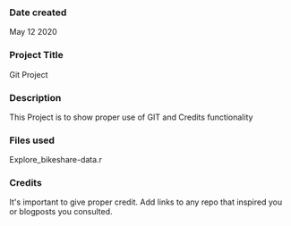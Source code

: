### Date created
May 12 2020

### Project Title
Git Project

### Description
This Project is to show proper use of GIT and Credits
functionality

### Files used
Explore_bikeshare-data.r 

### Credits
It's important to give proper credit. Add links to any repo that inspired you or blogposts you consulted.
